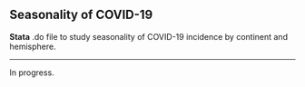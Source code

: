## Seasonality of COVID-19
**Stata** .do file to study seasonality of COVID-19 incidence by continent and hemisphere.

---

In progress.
